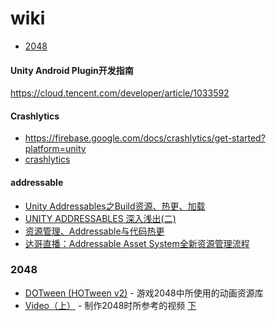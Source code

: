 # wiki

- [2048](#2048)


#### Unity Android Plugin开发指南
https://cloud.tencent.com/developer/article/1033592

#### Crashlytics
- https://firebase.google.com/docs/crashlytics/get-started?platform=unity
- [crashlytics](https://firebase.google.com/docs/crashlytics/get-started?platform=unity)
#### addressable
* [Unity Addressables之Build资源、热更、加载](https://blog.csdn.net/lbxnba/article/details/125524885)
* [UNITY ADDRESSABLES 深入浅出(二)](https://www.freesion.com/article/77011295245/)
* [资源管理、Addressable与代码热更](https://www.bilibili.com/video/BV1dp4y1Q7os)
* [达哥直播：Addressable Asset System全新资源管理流程](https://www.youtube.com/watch?v=0tFnqBdO7NY)

### 2048

* [DOTween (HOTween v2)](https://assetstore.unity.com/packages/tools/animation/dotween-hotween-v2-27676) - 游戏2048中所使用的动画资源库
* [Video（上）](https://www.youtube.com/watch?v=TeurfjuEIgA) - 制作2048时所参考的视频 [下](https://www.youtube.com/watch?v=T4eOYfb1RB8)
